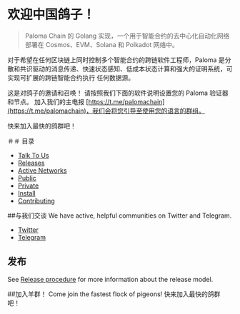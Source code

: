 # 欢迎中国鸽子！

> Paloma Chain 的 Golang 实现，一个用于智能合约的去中心化自动化网络
> 部署在 Cosmos、EVM、Solana 和 Polkadot 网络中。

对于希望在任何区块链上同时控制多个智能合约的跨链软件工程师，Paloma 是分散和共识驱动的消息传递、快速状态感知、低成本状态计算和强大的证明系统，可实现可扩展的跨链智能合约执行 任何数据源。

这是对鸽子的邀请和召唤！ 请按照我们下面的软件说明设置您的 Paloma 验证器和节点。 加入我们的主电报 [https://t.me/palomachain](https://t.me/palomachain)，我们会将您引导至使用您的语言的群组。

快来加入最快的鸽群吧！

＃＃ 目录
 - [Talk To Us](#talk-to-us) 
- [Releases](#releases)
 - [Active Networks](#active-networks) 
- [Public](#public) 
- [Private](#private) 
- [Install](#install) 
- [Contributing](CONTRIBUTING.md)

##与我们交谈
We have active, helpful communities on Twitter and Telegram. 
* [Twitter](https://twitter.com/paloma_chain) 
* [Telegram](https://t.me/palomachain)

## 发布
See [Release procedure](CONTRIBUTING.md#release-procedure) for more information about the release model.

##加入羊群！
Come join the fastest flock of pigeons!
快来加入最快的鸽群吧！
